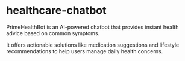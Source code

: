 # healthcare-chatbot
PrimeHealthBot is an AI-powered chatbot that provides instant health advice based on common symptoms. 

It offers actionable solutions like medication suggestions and lifestyle recommendations to help users manage daily health concerns.
